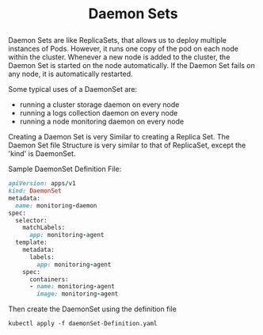 # <p style="text-align: center;">Daemon Sets</p>

Daemon Sets are like ReplicaSets, that allows us to deploy multiple instances of Pods. 
However, it runs one copy of the pod on each node within the cluster.
Whenever a new node is added to the cluster, the Daemon Set is started on the node automatically.
If the Daemon Set fails on any node, it is automatically restarted.

Some typical uses of a DaemonSet are:

+ running a cluster storage daemon on every node
+ running a logs collection daemon on every node
+ running a node monitoring daemon on every node

Creating a Daemon Set is very Similar to creating a Replica Set. The Daemon Set file Structure is very similar to that of ReplicaSet, except the 'kind' is DaemonSet.

Sample DaemonSet Definition File:

```ruby
apiVersion: apps/v1
kind: DaemonSet
metadata:
  name: monitoring-daemon
spec:
  selector:
    matchLabels:
      app: monitoring-agent
  template:
    metadata:
      labels:
        app: monitoring-agent
    spec:
      containers:
      - name: monitoring-agent
        image: monitoring-agent
```

Then create the DaemonSet using the definition file

```kubectl apply -f daemonSet-Definition.yaml```


